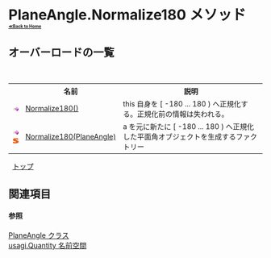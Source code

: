 # PlaneAngle.Normalize180 メソッド <div style="font-size:30%"><a href="https://github.com/usagi/usagi.cs/blob/master/docs/Home.md">≪Back to Home</a></div> 


## オーバーロードの一覧
&nbsp;<table><tr><th></th><th>名前</th><th>説明</th></tr><tr><td>![Public メソッド](media/pubmethod.gif "Public メソッド")</td><td><a href="M_usagi_Quantity_PlaneAngle_Normalize180.md">Normalize180()</a></td><td>
this 自身を [ -180 ... 180 ) へ正規化する。正規化前の情報は失われる。</td></tr><tr><td>![Public メソッド](media/pubmethod.gif "Public メソッド")![静的メンバー](media/static.gif "静的メンバー")</td><td><a href="M_usagi_Quantity_PlaneAngle_Normalize180_1.md">Normalize180(PlaneAngle)</a></td><td>
a を元に新たに [ -180 ... 180 ) へ正規化した平面角オブジェクトを生成するファクトリー</td></tr></table>&nbsp;
<a href="#planeangle.normalize180-メソッド">トップ</a>

## 関連項目


#### 参照
<a href="T_usagi_Quantity_PlaneAngle.md">PlaneAngle クラス</a><br /><a href="N_usagi_Quantity.md">usagi.Quantity 名前空間</a><br />